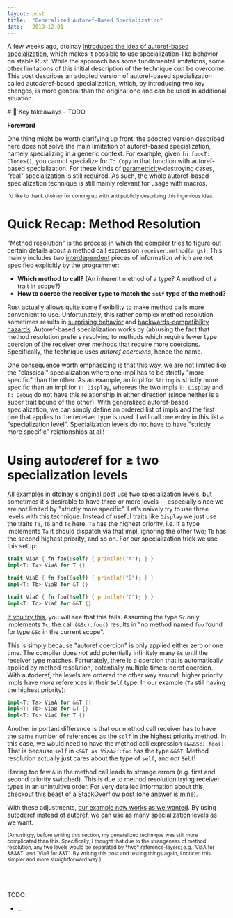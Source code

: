 ```yaml
---
layout: post
title:  "Generalized Autoref-Based Specialization"
date:   2019-12-01
---
```


A few weeks ago, dtolnay [introduced the idea of autoref-based specialization][original-description], which makes it possible to use specialization-like behavior on stable Rust.
While the approach has some fundamental limitations, some other limitations of this initial description of the technique *can* be overcome.
This post describes an adopted version of autoref-based specialization called auto*de*ref-based specialization, which, by introducing two key changes, is more general than the original one and can be used in additional situation.


[original-description]: https://github.com/dtolnay/case-studies/tree/master/autoref-specialization


<div class="tldr" markdown="1">
# 🔑 Key takeaways
- TODO
</div>

**Foreword**

One thing might be worth clarifying up front: the adopted version described here does not solve *the* main limitation of autoref-based specialization, namely specializing in a generic context.
For example, given `fn foo<T: Clone>()`, you cannot specialize for `T: Copy` in that function with autoref-based specialization.
For these kinds of [parametricity][parametricity]-destroying cases, "real" specialization is still required.
As such, the whole autoref-based specialization technique is still mainly relevant for usage with macros.


<small>
I'd like to thank dtolnay for coming up with and publicly describing this ingenious idea.
</small>

[parametricity]: https://en.wikipedia.org/wiki/Parametricity



# Quick Recap: Method Resolution

"Method resolution" is the process in which the compiler tries to figure out certain details about a method call expression `receiver.method(args)`.
This mainly includes two [interdependent](https://stackoverflow.com/q/58889717/2408867) pieces of information which are not specified explicitly by the programmer:

- **Which method to call?** (An inherent method of a type? A method of a trait in scope?)
- **How to coerce the receiver type to match the `self` type of the method?**

Rust actually allows quite some flexibility to make method calls more convenient to use.
Unfortunately, this rather complex method resolution sometimes results in [surprising behavior](https://dtolnay.github.io/rust-quiz/23) and [backwards-compatibility hazards](https://github.com/rust-lang/rust/pull/65819).
Autoref-based specialization works by (ab)using the fact that method resolution prefers resolving to methods which require fewer type coercion of the receiver over methods that require more coercions.
Specifically, the technique uses *autoref coercions*, hence the name.

One consequence worth emphasizing is that this way, we are not limited like the "classical" specialization where one impl has to be strictly "more specific" than the other.
As an example, an impl for `String` is strictly more specific than an impl for `T: Display`, whereas the two impls `T: Display` and `T: Debug` do not have this relationship in either direction (since neither is a super trait bound of the other).
With generalized autoref-based specialization, we can simply define an ordered list of impls and the first one that applies to the receiver type is used.
I will call one entry in this list a "specialization level".
Specialization levels do not have to have "strictly more specific" relationships at all!



# Using auto*de*ref for ≥ two specialization levels

All examples in dtolnay's original post use two specialization levels, but sometimes it's desirable to have three or more levels -- especially since we are not limited by "strictly more specific".
Let's naively try to use three levels with this technique.
Instead of useful traits like `Display` we just use the traits `Ta`, `Tb` and `Tc` here.
`Ta` has the highest priority, i.e. if a type implements `Ta` it should dispatch via that impl, ignoring the other two; `Tb` has the second highest priority, and so on.
For our specialization trick we use this setup:

```rust
trait ViaA { fn foo(&self) { println!("A"); } }
impl<T: Ta> ViaA for T {}

trait ViaB { fn foo(&self) { println!("B"); } }
impl<T: Tb> ViaB for &T {}

trait ViaC { fn foo(&self) { println!("C"); } }
impl<T: Tc> ViaC for &&T {}
```

[If you try this](https://play.rust-lang.org/?version=stable&mode=debug&edition=2018&gist=4ac63d20a3d19dc291150c28a91e2ba0), you will see that this fails.
Assuming the type `Sc` only implements `Tc`, the call `(&Sc).foo()` results in "no method named `foo` found for type `&Sc` in the current scope".

This is simply because "autoref coercion" is only applied either zero or one time.
The compiler does *not* add potentially infinitely many `&`s until the receiver type matches.
Fortunately, there is a coercion that is automatically applied by method resolution, potentially multiple times: deref coercion.
With autoderef, the levels are ordered the other way around: higher priority impls have *more* references in their `Self` type.
In our example (`Ta` still having the highest priority):

```rust
impl<T: Ta> ViaA for &&T {}
impl<T: Tb> ViaB for &T {}
impl<T: Tc> ViaC for T {}
```

Another important difference is that our method call receiver has to have the same number of references as the `self` in the highest priority method.
In this case, we would need to have the method call expression `(&&&Sc).foo()`.
That is because `self` in `<&&T as ViaA>::foo` has the type `&&&T`.
Method resolution actually just cares about the type of `self`, and *not* `Self`!

Having too few `&` in the method call leads to strange errors (e.g. first and second priority switched).
This is due to method resolution trying receiver types in an unintuitive order.
For very detailed information about this, checkout [this beast of a StackOverflow post](https://stackoverflow.com/q/28519997/2408867) (one answer is mine).

With these adjustments, [our example now works as we wanted](https://play.rust-lang.org/?version=stable&mode=debug&edition=2018&gist=b95c7db29d933627b11fecfbe26c86d4).
By using autoderef instead of autoref, we can use as many specialization levels as we want.

<small>
(Amusingly, before writing this section, my generalized technique was still more complicated than this.
Specifically, I thought that due to the strangeness of method resolution, any two levels would be separated by *two* reference-layers; e.g. `ViaA for &&&&T` and `ViaB for &&T`.
By writing this post and testing things again, I noticed this simpler and more straightforward way.)
</small>




<br>
<br>
<br>
<br>

TODO:
- ...
